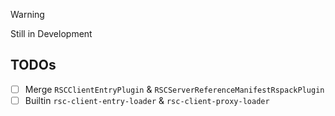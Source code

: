> [!WARNING]  
Still in Development

## TODOs

- [ ] Merge `RSCClientEntryPlugin` & `RSCServerReferenceManifestRspackPlugin`
- [ ] Builtin `rsc-client-entry-loader` & `rsc-client-proxy-loader`